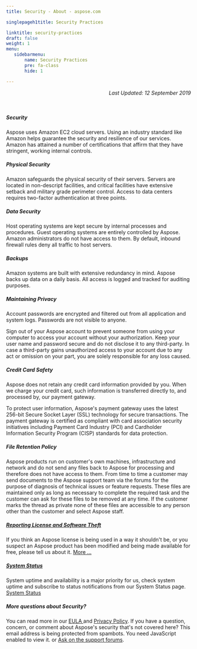 ```yaml
---
title: Security - About - aspose.com

singlepageh1title: Security Practices

linktitle: security-practices
draft: false
weight: 1
menu:
   sidebarmenu: 
       name: Security Practices
       pre: fa-class
       hide: 1

---
```



<div class="box1">
<p style="text-align: right;"><em>Last Updated: 12 September 2019</em></p>
<div class="clearfix"> </div>
<h5>Security </h5>
<div class="box1 row">
<div class="col-md-12">
<p>Aspose uses Amazon EC2 cloud servers. Using an industry standard like Amazon helps guarantee the security and resilience of our services. Amazon has attained a number of certifications that affirm that they have stringent, working internal controls.</p>
</div>
</div>
<div class="box1 row">
<div class="col-md-12">
<h5>Physical Security</h5>
<p>Amazon safeguards the physical security of their servers. Servers are located in non-descript facilities, and critical facilities have extensive setback and military grade perimeter control. Access to data centers requires two-factor authentication at three points.</p>
</div>
</div>
<div class="box1 row">
<div class="col-md-12">
<h5>Data Security</h5>
<p>Host operating systems are kept secure by internal processes and procedures. Guest operating systems are entirely controlled by Aspose. Amazon administrators do not have access to them. By default, inbound firewall rules deny all traffic to host servers.</p>
</div>
</div>
<div class="box1 row">
<div class="col-md-12">
<h5>Backups</h5>
<p>Amazon systems are built with extensive redundancy in mind. Aspose backs up data on a daily basis. All access is logged and tracked for auditing purposes.</p>
</div>
</div>
<div class="box1 row">
<div class="col-md-12">
<h5>Maintaining Privacy</h5>
<p>Account passwords are encrypted and filtered out from all application and system logs. Passwords are not visible to anyone.</p>
<p>Sign out of your Aspose account to prevent someone from using your computer to access your account without your authorization. Keep your user name and password secure and do not disclose it to any third-party. In case a third-party gains unauthorized access to your account due to any act or omission on your part, you are solely responsible for any loss caused.</p>
</div>
</div>
<div class="box1 row">
<div class="col-md-12">
<h5>Credit Card Safety</h5>
<p>Aspose does not retain any credit card information provided by you. When we charge your credit card, such information is transferred directly to, and processed by, our payment gateway.</p>
<p>To protect user information, Aspose's payment gateway uses the latest 256-bit Secure Socket Layer (SSL) technology for secure transactions. The payment gateway is certified as compliant with card association security initiatives including Payment Card Industry (PCI) and Cardholder Information Security Program (CISP) standards for data protection.</p>
</div>
</div>
<div class="box1 row">
<div class="col-md-12">
<h5>File Retention Policy</h5>
<p>Aspose products run on customer's own machines, infrastructure and network and do not send any files back to Aspose for processing and therefore does not have access to them. From time to time a customer may send documents to the Aspose support team via the forums for the purpose of diagnosis of technical issues or feature requests. These files are maintained only as long as necessary to complete the required task and the customer can ask for these files to be removed at any time. If the customer marks the thread as private none of these files are accessible to any person other than the customer and select Aspose staff.</p>
</div>
</div>
<div class="box1 row">
<div class="col-md-12">
<h5><a href="/legal/report-license-abuse">Reporting License and Software Theft</a></h5>
<p>If you think an Aspose license is being used in a way it shouldn't be, or you suspect an Aspose product has been modified and being made available for free, please tell us about it. <a href="/legal/report-license-abuse" rel="alternate">More ...</a></p>
</div>
</div>
<div class="box1 row">
<div class="col-md-12">
<h5><a href="https://status.aspose.com/" target="_blank" rel="noopener noreferrer">System Status</a></h5>
<p>System uptime and availability is a major priority for us, check system uptime and subscribe to status notifications from our System Status page. <a href="https://status.aspose.com/" target="_blank" rel="alternate noopener noreferrer">System Status</a></p>
</div>
</div>
<div class="box1 row">
<div class="col-md-12">
<h5>More questions about Security?</h5>
<p>You can read more in our <a href="/legal/eula" rel="alternate">EULA </a>and <a href="/legal/privacy-policy" rel="alternate">Privacy Policy</a>. If you have a question, concern, or comment about Aspose's security that's not covered here? <span id="cloak2537a1c8249c00ea5d64cf83a0564ff1">This email address is being protected from spambots. You need JavaScript enabled to view it.</span><script type="text/javascript">document.getElementById('cloak2537a1c8249c00ea5d64cf83a0564ff1').innerHTML='';var prefix='&#109;a'+'i&#108;'+'&#116;o';var path='hr'+'ef'+'=';var addy2537a1c8249c00ea5d64cf83a0564ff1='s&#101;c&#117;r&#105;ty'+'&#64;';addy2537a1c8249c00ea5d64cf83a0564ff1=addy2537a1c8249c00ea5d64cf83a0564ff1+'&#97;sp&#111;s&#101;'+'&#46;'+'c&#111;m';var addy_text2537a1c8249c00ea5d64cf83a0564ff1='Em&#97;&#105;l Us';document.getElementById('cloak2537a1c8249c00ea5d64cf83a0564ff1').innerHTML+='<a '+path+'\''+prefix+':'+addy2537a1c8249c00ea5d64cf83a0564ff1+'\' rel="alternate">'+addy_text2537a1c8249c00ea5d64cf83a0564ff1+'<\/a>';</script> or <a href="https://forum.aspose.com/" rel="alternate">Ask on the support forums</a>.</p>
</div>
</div>
</div>
